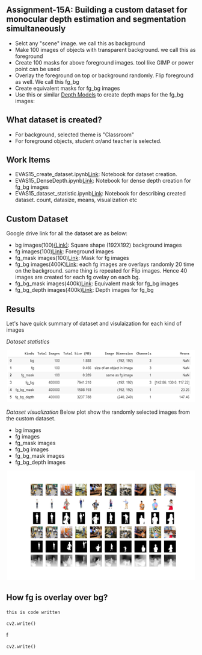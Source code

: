 ## Assignment-15A: Building a custom dataset for monocular depth estimation and segmentation simultaneously

* Selct any "scene" image. we call this as background 
* Make 100 images of objects with transparent background. we call this as foreground
* Create 100 masks for above foreground images. tool like GIMP or power point can be used
* Overlay the foreground on top or background randomly. Flip foreground as well. We call this fg_bg
* Create equivalent masks for fg_bg images
* Use this or similar [Depth Models](https://github.com/ialhashim/DenseDepth/blob/master/DenseDepth.ipynb) to create depth maps for the fg_bg images:

## What dataset is created?

* For background, selected theme is "Classroom"
* For foreground objects, student or/and teacher is selected. 

## Work Items

* EVAS15_create_dataset.ipynb[Link](https://github.com/BirenderPanwar/EVA4_Phase1/blob/master/session15/assignment_A/EVAS15_create_dataset.ipynb): Notebook for dataset creation.
* EVAS15_DenseDepth.ipynb[Link](https://github.com/BirenderPanwar/EVA4_Phase1/blob/master/session15/assignment_A/EVAS15_DenseDepth.ipynb): Notebook for dense depth creation for fg_bg images
* EVAS15_dataset_statistic.ipynb[Link](https://github.com/BirenderPanwar/EVA4_Phase1/blob/master/session15/assignment_A/EVAS15_dataset_statistic.ipynb): Notebook for describing created dataset. count, datasize, means, visualization etc

## Custom Dataset
Google drive link for all the dataset are as below:

* bg images(100)[(Link)](https://drive.google.com/open?id=1wjRX9h8PhaS2iJN4A0utlNhZkvsiUAMW): Square shape (192X192) background images
* fg images(100)[Link](https://drive.google.com/open?id=1e3Pp7zMZOiXGqrRbblRVxO3q_0Ch0m3-): Foreground images
* fg_mask images(100)[Link](https://drive.google.com/open?id=1Phw6KL1z2dbRpvOB369LyZLnWMo2nY-d): Mask for fg images
* fg_bg images(400K)[Link](https://drive.google.com/open?id=14txr_9iw6Vjfc7p4d-daAtq21-makeH_): each fg images are overlays randomly 20 time on the background. same thing is repeated for Flip images. Hence 40 images are created for each fg ovelay on each bg.
* fg_bg_mask images(400k)[Link](https://drive.google.com/open?id=14w2EIrHrVR3MMCw00wvz0k9RelG_sQ10): Equivalent mask for fg_bg images
* fg_bg_depth images(400k)[Link](https://drive.google.com/open?id=1-1aTnL5x5vwQgk-24mENomq9MQuxCPjW): Depth images for fg_bg
 
## Results 
Let's have quick summary of dataset and visulaization for each kind of images

*Dataset statistics*

<p align="center"><img style="max-width:500px" src="doc_images/dataset_statistics.png" alt="Dataset statistics"></p>

*Dataset visualization*
Below plot show the randomly selected images from the custom dataset.
* bg images
* fg images
* fg_mask images
* fg_bg images
* fg_bg_mask images
* fg_bg_depth images

<p align="center"><img style="max-width:500px" src="doc_images/dataset_visual.jpg" alt="Dataset visualization"></p>


## How fg is overlay over bg?

`this is code written`

```
cv2.write()
```
[](doc_images/fg_bg_procedure/bg_img.jpg)
[](doc_images/fg_bg_procedure/fg_img.jpg)
[](doc_images/fg_bg_procedure/fg_mask.jpg)f
[](doc_images/fg_bg_procedure/fg_img_with_mask.jpg)
[](doc_images/fg_bg_procedure/fg_bg_mask.jpg)
[](doc_images/fg_bg_procedure/fg_bg_mask_inv.jpg)
[](doc_images/fg_bg_procedure/bg_overlay.jpg)
[](doc_images/fg_bg_procedure/fg_overlay.jpg)
[](doc_images/fg_bg_procedure/fg_bg.jpg)
```
cv2.write()
```
